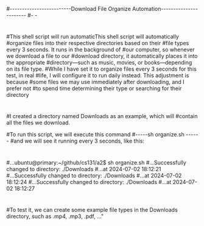 #-------------------------Download File Organize Automation-----------------------
#-	                        						 -
#
#This shell script will run automaticThis shell script will automatically
#organize files into their respective directories based on their
#file types every 3 seconds. It runs in the background of 
#our computer, so whenever we download a file to our 
#download directory, it automatically places it into the appropriate 
#directory—such as music, movies, or books—depending on its file type. 
#While I have set it to organize files every 3 seconds for this test, in real 
#life, I will configure it to run daily instead. This adjustment is because 
#some files we may use immediately after downloading, and I prefer not 
#to spend time determining their type or searching for their directory
#
#
#I created a directory named Downloads as an example, which will 
#contain all the files we download.

#To run this script, we will execute this command 
#-----sh organize.sh ------
#and we will see it running every 3 seconds, like this:
#
#...ubuntu@primary:~/github/cs131/a2$ sh organize.sh
#...Successfully changed to directory: ./Downloads
#...at 2024-07-02 18:12:21
#...Successfully changed to directory: ./Downloads
#...at 2024-07-02 18:12:24
#...Successfully changed to directory: ./Downloads
#...at 2024-07-02 18:12:27
#
#
#To test it, we can create some example file types in the Downloads directory, such as .mp4, .mp3, .pdf, ..."
#
